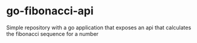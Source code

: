 # go-fibonacci-api
Simple repository with a go application that exposes an api that calculates the fibonacci sequence for a number
